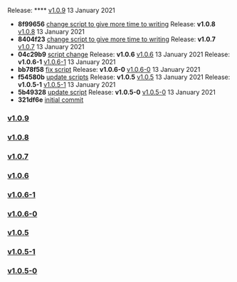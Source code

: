 Release: **** [v1.0.9](https://github.com/mariomui/pluralsight-react-hook-training/compare/v1.0.8...v1.0.9) 13 January 2021
- **8f99656** [change script to give more time to writing](https://github.com/mariomui/pluralsight-react-hook-training/commit/8f9965626621bd97ba048d2029f257966c2e7760)
Release: **v1.0.8** [v1.0.8](https://github.com/mariomui/pluralsight-react-hook-training/compare/v1.0.7...v1.0.8) 13 January 2021
- **8404f23** [change script to give more time to writing](https://github.com/mariomui/pluralsight-react-hook-training/commit/8404f23f37a369f181d0a727ba36f4971633b737)
Release: **v1.0.7** [v1.0.7](https://github.com/mariomui/pluralsight-react-hook-training/compare/v1.0.6...v1.0.7) 13 January 2021
- **04c29b9** [script change](https://github.com/mariomui/pluralsight-react-hook-training/commit/04c29b99a0557269c9f6175598a51c88caf886fc)
Release: **v1.0.6** [v1.0.6](https://github.com/mariomui/pluralsight-react-hook-training/compare/v1.0.6-1...v1.0.6) 13 January 2021
Release: **v1.0.6-1** [v1.0.6-1](https://github.com/mariomui/pluralsight-react-hook-training/compare/v1.0.6-0...v1.0.6-1) 13 January 2021
- **bb78f58** [fix script](https://github.com/mariomui/pluralsight-react-hook-training/commit/bb78f582edccd4b49cab45644c9cb140c3063c5a)
Release: **v1.0.6-0** [v1.0.6-0](https://github.com/mariomui/pluralsight-react-hook-training/compare/v1.0.5...v1.0.6-0) 13 January 2021
- **f54580b** [update scripts](https://github.com/mariomui/pluralsight-react-hook-training/commit/f54580b25806bfaa39d50aca7072625c0d92721f)
Release: **v1.0.5** [v1.0.5](https://github.com/mariomui/pluralsight-react-hook-training/compare/v1.0.5-1...v1.0.5) 13 January 2021
Release: **v1.0.5-1** [v1.0.5-1](https://github.com/mariomui/pluralsight-react-hook-training/compare/v1.0.5-0...v1.0.5-1) 13 January 2021
- **5b49328** [update script](https://github.com/mariomui/pluralsight-react-hook-training/commit/5b49328b15a33edbb434c1b4c4d30c373ecf02d7)
Release: **v1.0.5-0** [v1.0.5-0]() 13 January 2021
- **321df6e** [initial commit](https://github.com/mariomui/pluralsight-react-hook-training/commit/321df6ee6ae5c9f999bb37c4683ba8105db3bd84)
### [v1.0.9](https://github.com/mariomui/pluralsight-react-hook-training/compare/v1.0.8...v1.0.9)
### [v1.0.8](https://github.com/mariomui/pluralsight-react-hook-training/compare/v1.0.7...v1.0.8)
### [v1.0.7](https://github.com/mariomui/pluralsight-react-hook-training/compare/v1.0.6...v1.0.7)
### [v1.0.6](https://github.com/mariomui/pluralsight-react-hook-training/compare/v1.0.6-1...v1.0.6)
### [v1.0.6-1](https://github.com/mariomui/pluralsight-react-hook-training/compare/v1.0.6-0...v1.0.6-1)
### [v1.0.6-0](https://github.com/mariomui/pluralsight-react-hook-training/compare/v1.0.5...v1.0.6-0)
### [v1.0.5](https://github.com/mariomui/pluralsight-react-hook-training/compare/v1.0.5-1...v1.0.5)
### [v1.0.5-1](https://github.com/mariomui/pluralsight-react-hook-training/compare/v1.0.5-0...v1.0.5-1)
### [v1.0.5-0]()
